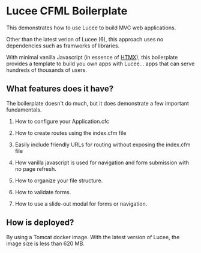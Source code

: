 # Lucee CFML Boilerplate

This demonstrates how to use Lucee to build MVC web applications.

Other than the latest verion of Lucee (6), this approach uses no dependencies such as framworks of libraries.

With minimal vanilla Javascript (in essence of <a href="https://htmx.org/">HTMX</a>), this boilerplate provides a template to build you own apps with Lucee... apps that can serve hundreds of thousands of users.


## What features does it have?

The boilerplate doesn't do much, but it does demonstrate a few important fundamentals.

1. How to configure your Application.cfc

2. How to create routes using the index.cfm file

3. Easily include friendly URLs for routing without exposing the index.cfm file

4. How vanilla javascript is used for navigation and form submission with no page refresh.

5. How to organize your file structure.

6. How to validate forms.

7. How to use a slide-out modal for forms or navigation.


## How is deployed?

By using a Tomcat docker image. With the latest version of Lucee, the image size is less than 620 MB.



